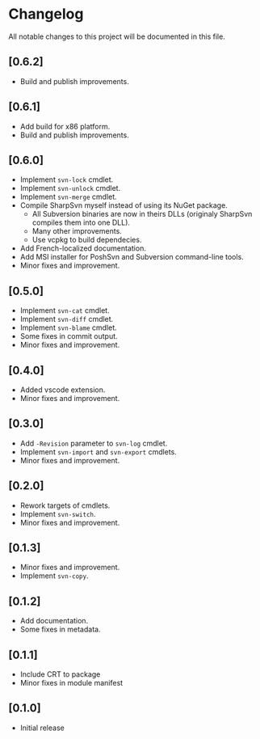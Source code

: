 ﻿# Changelog

All notable changes to this project will be documented in this file.

## [0.6.2]

- Build and publish improvements.

## [0.6.1]

- Add build for x86 platform.
- Build and publish improvements.

## [0.6.0]

- Implement `svn-lock` cmdlet.
- Implement `svn-unlock` cmdlet.
- Implement `svn-merge` cmdlet.
- Compile SharpSvn myself instead of using its NuGet package.
  - All Subversion binaries are now in theirs DLLs (originaly SharpSvn compiles them into one DLL).
  - Many other improvements.
  - Use vcpkg to build dependecies.
- Add French-localized documentation.
- Add MSI installer for PoshSvn and Subversion command-line tools.
- Minor fixes and improvement.

## [0.5.0]

- Implement `svn-cat` cmdlet.
- Implement `svn-diff` cmdlet.
- Implement `svn-blame` cmdlet.
- Some fixes in commit output.
- Minor fixes and improvement.

## [0.4.0]

- Added vscode extension.
- Minor fixes and improvement.

## [0.3.0]

- Add `-Revision` parameter to `svn-log` cmdlet.
- Implement `svn-import` and `svn-export` cmdlets.
- Minor fixes and improvement.

## [0.2.0]

- Rework targets of cmdlets.
- Implement `svn-switch`.
- Minor fixes and improvement.

## [0.1.3]

- Minor fixes and improvement.
- Implement `svn-copy`.

## [0.1.2]

- Add documentation.
- Some fixes in metadata.

## [0.1.1]

- Include CRT to package
- Minor fixes in module manifest

## [0.1.0]

- Initial release
